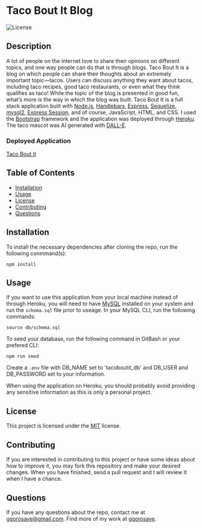 # Taco Bout It Blog
![License](https://img.shields.io/badge/License-MIT-blue)

## Description
A lot of people on the internet love to share their opinions on different topics, and one way people can do that is through blogs. Taco Bout It is a blog on which people can share their thoughts about an extremely important topic—tacos. Users can discuss anything they want about tacos, including taco recipes, good taco restaurants, or even what they think qualifies as taco! While the topic of the blog is presented in good fun, what’s more is the way in which the blog was built. Taco Bout It is a full stack application built with [Node.js](https://nodejs.org/en/), [Handlebars](https://www.npmjs.com/package/express-handlebars), [Express](https://www.npmjs.com/package/express), [Sequelize](https://sequelize.org/), [mysql2](https://www.npmjs.com/package/mysql2), [Express Session](https://www.npmjs.com/package/express-session), and of course, JavaScript, HTML, and CSS. I used the [Bootstrap](https://getbootstrap.com/docs/4.5) framework and the application was deployed through [Heroku](https://www.heroku.com/). The taco mascot was AI generated with [DALL-E](https://openai.com/dall-e-2/).

### Deployed Application

[Taco Bout It](https://taco-bout-it-blog.herokuapp.com/)

## Table of Contents 

- [Installation](#installation)
- [Usage](#usage)
- [License](#license)
- [Contributing](#contributing)
- [Questions](#questions)

## Installation

To install the necessary dependencies after cloning the repo, run the following conmmand(s):
  
```
npm install
```

## Usage

If you want to use this application from your local machine instead of through Heroku, you will need to have [MySQL](https://coding-boot-camp.github.io/full-stack/mysql/mysql-installation-guide) installed on your system and run the `schema.sql` file prior to useage. In your MySQL CLI, run the following commands:

```
source db/schema.sql
```
To seed your database, run the following command in GitBash or your prefered CLI:

```
npm run seed
```
Create a `.env` file with DB_NAME set to 'tacoboutit_db' and DB_USER and DB_PASSWORD set to your information. 

When using the application on Heroku, you should probably avoid providing any sensitive information as this is only a personal project. 

## License

This project is licensed under the 	[MIT](https://github.com/ggorosave/Taco_Bout_It_Blog/blob/main/LICENSE) license.

## Contributing

If you are interested in contributing to this project or have some ideas about how to improve it, you may fork this repository and make your desired changes. When you have finished, send a pull request and I will review it when I have a chance.


## Questions

If you have any questions about the repo, contact me at [ggorosave@gmail.com](mailto:ggorosave@gmail.com). Find more of my work at [ggorosave](https://https://github.com/ggorosave).
